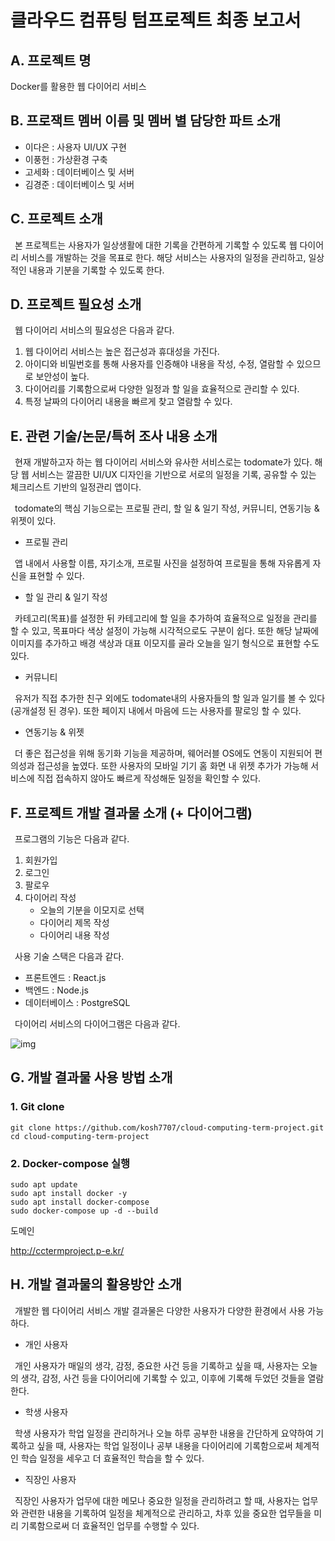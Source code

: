 # 클라우드 컴퓨팅 텀프로젝트 최종 보고서


## A. 프로젝트 명
Docker를 활용한 웹 다이어리 서비스

## B. 프로잭트 멤버 이름 및 멤버 별 담당한 파트 소개
* 이다은 : 사용자 UI/UX 구현
* 이풍헌 : 가상환경 구축
* 고세화 : 데이터베이스 및 서버
* 김경준 : 데이터베이스 및 서버

## C. 프로젝트 소개
&ensp;본 프로젝트는 사용자가 일상생활에 대한 기록을 간편하게 기록할 수 있도록 웹 다이어리 서비스를 개발하는 것을 목표로 한다. 해당 서비스는 사용자의 일정을 관리하고, 일상적인 내용과 기분을 기록할 수 있도록 한다.



## D. 프로젝트 필요성 소개
&ensp;웹  다이어리 서비스의 필요성은 다음과 같다.
1. 웹 다이어리 서비스는 높은 접근성과 휴대성을 가진다.
2. 아이디와 비밀번호를 통해 사용자를 인증해야 내용을 작성, 수정, 열람할 수 있으므로 보안성이 높다.
3. 다이어리를 기록함으로써 다양한 일정과 할 일을 효율적으로 관리할 수 있다.
4. 특정 날짜의 다이어리 내용을 빠르게 찾고 열람할 수 있다.

## E. 관련 기술/논문/특허 조사 내용 소개
&ensp;현재 개발하고자 하는 웹 다이어리 서비스와 유사한 서비스로는 todomate가 있다. 해당 웹 서비스는 깔끔한 UI/UX 디자인을 기반으로 서로의 일정을 기록, 공유할 수 있는 체크리스트 기반의 일정관리 앱이다.

&ensp;todomate의 핵심 기능으로는 프로필 관리, 할 일 & 일기 작성, 커뮤니티, 연동기능 & 위젯이 있다.

- 프로필 관리

&ensp;앱 내에서 사용할 이름, 자기소개, 프로필 사진을 설정하여 프로필을 통해 자유롭게 자신을 표현할 수 있다.

- 할 일 관리 & 일기 작성

&ensp;카테고리(목표)를 설정한 뒤 카테고리에 할 일을 추가하여 효율적으로 일정을 관리를 할 수 있고, 목표마다 색상 설정이 가능해 시각적으로도 구분이 쉽다. 또한 해당 날짜에 이미지를 추가하고 배경 색상과 대표 이모지를 골라 오늘을 일기 형식으로 표현할 수도 있다.

- 커뮤니티

&ensp;유저가 직접 추가한 친구 외에도 todomate내의 사용자들의 할 일과 일기를 볼 수 있다(공개설정 된 경우). 또한 페이지 내에서 마음에 드는 사용자를 팔로잉 할 수 있다.

- 연동기능 & 위젯

&ensp;더 좋은 접근성을 위해 동기화 기능을 제공하며, 웨어러블 OS에도 연동이 지원되어 편의성과 접근성을 높였다. 또한 사용자의 모바일 기기 홈 화면 내 위젯 추가가 가능해 서비스에 직접 접속하지 않아도 빠르게 작성해둔 일정을 확인할 수 있다.

## F. 프로젝트 개발 결과물 소개 (+ 다이어그램)

&ensp;프로그램의 기능은 다음과 같다.
1. 회원가입
2. 로그인
3. 팔로우
4. 다이어리 작성
    * 오늘의 기분을 이모지로 선택
    * 다이어리 제목 작성
    * 다이어리 내용 작성

&ensp;사용 기술 스택은 다음과 같다.
- 프론트엔드 : React.js
- 백엔드 : Node.js
- 데이터베이스 : PostgreSQL


&ensp;다이어리 서비스의 다이어그램은 다음과 같다.

![img](https://i.ibb.co/HCjtD3L/image.jpg)


## G. 개발 결과물 사용 방법 소개

### 1. Git clone
```
git clone https://github.com/kosh7707/cloud-computing-term-project.git
cd cloud-computing-term-project
```
### 2. Docker-compose 실행
```
sudo apt update
sudo apt install docker -y
sudo apt install docker-compose
sudo docker-compose up -d --build
```



도메인

http://cctermproject.p-e.kr/

## H. 개발 결과물의 활용방안 소개
&ensp;개발한 웹 다이어리 서비스 개발 결과물은 다양한 사용자가 다양한 환경에서 사용 가능하다.

- 개인 사용자

&ensp;개인 사용자가 매일의 생각, 감정, 중요한 사건 등을 기록하고 싶을 때, 사용자는 오늘의 생각, 감정, 사건 등을 다이어리에 기록할 수 있고, 이후에 기록해 두었던 것들을 열람한다.

- 학생 사용자

&ensp;학생 사용자가 학업 일정을 관리하거나 오늘 하루 공부한 내용을 간단하게 요약하여 기록하고 싶을 때, 사용자는 학업 일정이나 공부 내용을 다이어리에 기록함으로써 체계적인 학습 일정을 세우고 더 효율적인 학습을 할 수 있다.

- 직장인 사용자

&ensp;직장인 사용자가 업무에 대한 메모나 중요한 일정을 관리하려고 할 때, 사용자는 업무와 관련한 내용을 기록하여 일정을 체계적으로 관리하고, 차후 있을 중요한 업무들을 미리 기록함으로써 더 효율적인 업무를 수행할 수 있다.
